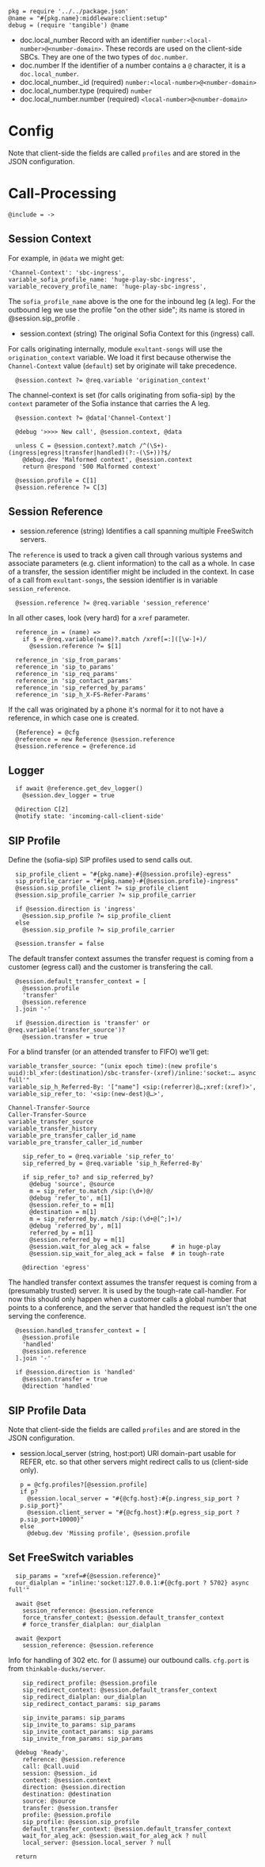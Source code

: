     pkg = require '../../package.json'
    @name = "#{pkg.name}:middleware:client:setup"
    debug = (require 'tangible') @name

* doc.local_number Record with an identifier `number:<local-number>@<number-domain>`. These records are used on the client-side SBCs. They are one of the two types of `doc.number`.
* doc.number If the identifier of a number contains a `@` character, it is a `doc.local_number`.
* doc.local_number._id (required) `number:<local-number>@<number-domain>`
* doc.local_number.type (required) `number`
* doc.local_number.number (required) `<local-number>@<number-domain>`

Config
======

Note that client-side the fields are called `profiles` and are stored in the JSON configuration.

Call-Processing
===============

    @include = ->

Session Context
---------------

For example, in `@data` we might get:

```
'Channel-Context': 'sbc-ingress',
variable_sofia_profile_name: 'huge-play-sbc-ingress',
variable_recovery_profile_name: 'huge-play-sbc-ingress',
```

The `sofia_profile_name` above is the one for the inbound leg (`A` leg). For the outbound leg we use the profile "on the other side"; its name is stored in  @session.sip_profile .

* session.context (string) The original Sofia Context for this (ingress) call.

For calls originating internally, module `exultant-songs` will use the `origination_context` variable.
We load it first because otherwise the `Channel-Context` value (`default`) set by originate will take precedence.

      @session.context ?= @req.variable 'origination_context'

The channel-context is set (for calls originating from sofia-sip) by the `context` parameter of the Sofia instance that carries the A leg.

      @session.context ?= @data['Channel-Context']

      @debug '>>>> New call', @session.context, @data

      unless C = @session.context?.match /^(\S+)-(ingress|egress|transfer|handled)(?:-(\S+))?$/
        @debug.dev 'Malformed context', @session.context
        return @respond '500 Malformed context'

      @session.profile = C[1]
      @session.reference ?= C[3]

Session Reference
-----------------

* session.reference (string) Identifies a call spanning multiple FreeSwitch servers.

The `reference` is used to track a given call through various systems and associate parameters (e.g. client information) to the call as a whole.
In case of a transfer, the session identifier might be included in the context.
In case of a call from `exultant-songs`, the session identifier is in variable `session_reference`.

      @session.reference ?= @req.variable 'session_reference'

In all other cases, look (very hard) for a `xref` parameter.

      reference_in = (name) =>
        if $ = @req.variable(name)?.match /xref[=:]([\w-]+)/
          @session.reference ?= $[1]

      reference_in 'sip_from_params'
      reference_in 'sip_to_params'
      reference_in 'sip_req_params'
      reference_in 'sip_contact_params'
      reference_in 'sip_referred_by_params'
      reference_in 'sip_h_X-FS-Refer-Params'

If the call was originated by a phone it's normal for it to not have a reference,
in which case one is created.

      {Reference} = @cfg
      @reference = new Reference @session.reference
      @session.reference = @reference.id

Logger
------

      if await @reference.get_dev_logger()
        @session.dev_logger = true

      @direction C[2]
      @notify state: 'incoming-call-client-side'

SIP Profile
-----------

Define the (sofia-sip) SIP profiles used to send calls out.

      sip_profile_client = "#{pkg.name}-#{@session.profile}-egress"
      sip_profile_carrier = "#{pkg.name}-#{@session.profile}-ingress"
      @session.sip_profile_client ?= sip_profile_client
      @session.sip_profile_carrier ?= sip_profile_carrier

      if @session.direction is 'ingress'
        @session.sip_profile ?= sip_profile_client
      else
        @session.sip_profile ?= sip_profile_carrier

      @session.transfer = false

The default transfer context assumes the transfer request is coming from a customer (egress call) and the customer is transfering the call.

      @session.default_transfer_context = [
        @session.profile
        'transfer'
        @session.reference
      ].join '-'

      if @session.direction is 'transfer' or @req.variable('transfer_source')?
        @session.transfer = true

For a blind transfer (or an attended transfer to FIFO) we'll get:
```
variable_transfer_source: "(unix epoch time):(new profile's uuid):bl_xfer:(destination)/sbc-transfer-(xref)/inline:'socket:… async full'"
variable_sip_h_Referred-By: '["name"] <sip:(referrer)@…;xref:(xref)>',
variable_sip_refer_to: '<sip:(new-dest)@…>',
```

```
Channel-Transfer-Source
Caller-Transfer-Source
variable_transfer_source
variable_transfer_history
variable_pre_transfer_caller_id_name
variable_pre_transfer_caller_id_number
```

        sip_refer_to = @req.variable 'sip_refer_to'
        sip_referred_by = @req.variable 'sip_h_Referred-By'

        if sip_refer_to? and sip_referred_by?
          @debug 'source', @source
          m = sip_refer_to.match /sip:(\d+)@/
          @debug 'refer_to', m[1]
          @session.refer_to = m[1]
          @destination = m[1]
          m = sip_referred_by.match /sip:(\d+@[^;]+)/
          @debug 'referred_by', m[1]
          referred_by = m[1]
          @session.referred_by = m[1]
          @session.wait_for_aleg_ack = false      # in huge-play
          @session.sip_wait_for_aleg_ack = false  # in tough-rate

        @direction 'egress'

The handled transfer context assumes the transfer request is coming from a (presumably trusted) server. It is used by the tough-rate call-handler.
For now this should only happen when a customer calls a global number that points to a conference, and the server that handled the request isn't the one serving the conference.

      @session.handled_transfer_context = [
        @session.profile
        'handled'
        @session.reference
      ].join '-'

      if @session.direction is 'handled'
        @session.transfer = true
        @direction 'handled'

SIP Profile Data
----------------

Note that client-side the fields are called `profiles` and are stored in the JSON configuration.

* session.local_server (string, host:port) URI domain-part usable for REFER, etc. so that other servers might redirect calls to us (client-side only).

      p = @cfg.profiles?[@session.profile]
      if p?
        @session.local_server = "#{@cfg.host}:#{p.ingress_sip_port ? p.sip_port}"
        @session.client_server = "#{@cfg.host}:#{p.egress_sip_port ? p.sip_port+10000}"
      else
        @debug.dev 'Missing profile', @session.profile

Set FreeSwitch variables
------------------------

      sip_params = "xref=#{@session.reference}"
      our_dialplan = "inline:'socket:127.0.0.1:#{@cfg.port ? 5702} async full'"

      await @set
        session_reference: @session.reference
        force_transfer_context: @session.default_transfer_context
        # force_transfer_dialplan: our_dialplan

      await @export
        session_reference: @session.reference

Info for handling of 302 etc. for (I assume) our outbound calls. `cfg.port` is from `thinkable-ducks/server`.

        sip_redirect_profile: @session.profile
        sip_redirect_context: @session.default_transfer_context
        sip_redirect_dialplan: our_dialplan
        sip_redirect_contact_params: sip_params

        sip_invite_params: sip_params
        sip_invite_to_params: sip_params
        sip_invite_contact_params: sip_params
        sip_invite_from_params: sip_params

      @debug 'Ready',
        reference: @session.reference
        call: @call.uuid
        session: @session._id
        context: @session.context
        direction: @session.direction
        destination: @destination
        source: @source
        transfer: @session.transfer
        profile: @session.profile
        sip_profile: @session.sip_profile
        default_transfer_context: @session.default_transfer_context
        wait_for_aleg_ack: @session.wait_for_aleg_ack ? null
        local_server: @session.local_server ? null

      return
